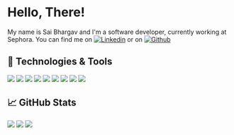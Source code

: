 
# Hello, There!

My name is Sai Bhargav and I'm a software developer, currently working at Sephora. You can find me on [![Linkedin][1.2]][2] or on [![Github][1.1]][1]

## 🔧 Technologies & Tools
![](https://img.shields.io/badge/Linux-121011?style=for-the-badge&logo=linux&logoColor=white)
![](https://img.shields.io/badge/VS_Code-121011?style=for-the-badge&logo=visual-studio-code&logoColor=white)
![](https://img.shields.io/badge/Ruby-CC342D?style=for-the-badge&logo=ruby&logoColor=white)
![](https://img.shields.io/badge/Go-00ADD8?style=for-the-badge&logo=go&logoColor=white)
![](https://img.shields.io/badge/Vue.js-35495E?style=for-the-badge&logo=vue.js&logoColor=4FC08D)
![](https://img.shields.io/badge/Shell_Script-121011?style=for-the-badge&logo=gnu-bash&logoColor=white)
![](https://img.shields.io/badge/PostgreSQL-316192?style=for-the-badge&logo=postgresql&logoColor=white)
![](https://img.shields.io/badge/Docker-232F3E?style=for-the-badge&logo=Docker&logoColor=white)
![](https://img.shields.io/badge/Amazon_AWS-232F3E?style=for-the-badge&logo=amazon-aws&logoColor=white)

## &#x1f4c8; GitHub Stats

<img align="center" src="https://github-readme-stats.vercel.app/api/top-langs/?username=sai-bhargav&hide=css,html&title_color=ffffff&text_color=c9cacc&icon_color=2bbc8a&bg_color=1d1f21" />

<img align="center" src="https://github-readme-stats.vercel.app/api/pin/?username=sai-bhargav&repo=go-remote-compiler&title_color=ffffff&text_color=c9cacc&icon_color=2bbc8a&bg_color=1d1f21" />

<img align="center" src="https://github-readme-stats.vercel.app/api/pin/?username=sai-bhargav&repo=go-otp&title_color=ffffff&text_color=c9cacc&icon_color=2bbc8a&bg_color=1d1f21" />

[1.1]: https://img.shields.io/badge/GitHub-100000?style=for-the-badge&logo=github&logoColor=white
[1.2]: https://img.shields.io/badge/LinkedIn-0077B5?style=for-the-badge&logo=linkedin&logoColor=white

[1]: https://github.com/sai-bhargav
[2]: https://www.linkedin.com/in/sai-bhargav-kollimarla/


